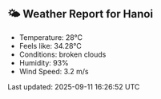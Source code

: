 <!-- WEATHER-START -->
## 🌤 Weather Report for Hanoi

- Temperature: 28°C
- Feels like: 34.28°C
- Conditions: broken clouds
- Humidity: 93%
- Wind Speed: 3.2 m/s

Last updated: 2025-09-11 16:26:52 UTC
<!-- WEATHER-END -->
